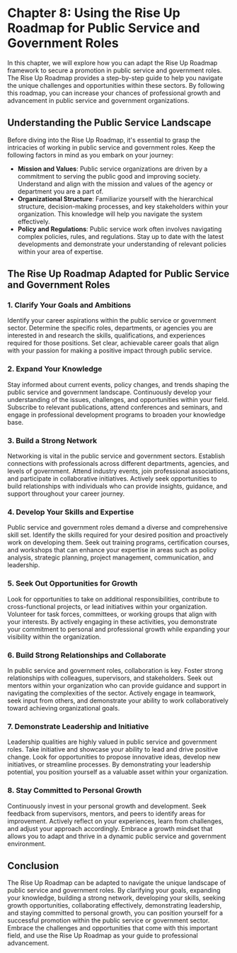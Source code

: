 Chapter 8: Using the Rise Up Roadmap for Public Service and Government Roles
============================================================================

In this chapter, we will explore how you can adapt the Rise Up Roadmap framework to secure a promotion in public service and government roles. The Rise Up Roadmap provides a step-by-step guide to help you navigate the unique challenges and opportunities within these sectors. By following this roadmap, you can increase your chances of professional growth and advancement in public service and government organizations.

Understanding the Public Service Landscape
------------------------------------------

Before diving into the Rise Up Roadmap, it's essential to grasp the intricacies of working in public service and government roles. Keep the following factors in mind as you embark on your journey:

* **Mission and Values**: Public service organizations are driven by a commitment to serving the public good and improving society. Understand and align with the mission and values of the agency or department you are a part of.
* **Organizational Structure**: Familiarize yourself with the hierarchical structure, decision-making processes, and key stakeholders within your organization. This knowledge will help you navigate the system effectively.
* **Policy and Regulations**: Public service work often involves navigating complex policies, rules, and regulations. Stay up to date with the latest developments and demonstrate your understanding of relevant policies within your area of expertise.

The Rise Up Roadmap Adapted for Public Service and Government Roles
-------------------------------------------------------------------

### 1. **Clarify Your Goals and Ambitions**

Identify your career aspirations within the public service or government sector. Determine the specific roles, departments, or agencies you are interested in and research the skills, qualifications, and experiences required for those positions. Set clear, achievable career goals that align with your passion for making a positive impact through public service.

### 2. **Expand Your Knowledge**

Stay informed about current events, policy changes, and trends shaping the public service and government landscape. Continuously develop your understanding of the issues, challenges, and opportunities within your field. Subscribe to relevant publications, attend conferences and seminars, and engage in professional development programs to broaden your knowledge base.

### 3. **Build a Strong Network**

Networking is vital in the public service and government sectors. Establish connections with professionals across different departments, agencies, and levels of government. Attend industry events, join professional associations, and participate in collaborative initiatives. Actively seek opportunities to build relationships with individuals who can provide insights, guidance, and support throughout your career journey.

### 4. **Develop Your Skills and Expertise**

Public service and government roles demand a diverse and comprehensive skill set. Identify the skills required for your desired position and proactively work on developing them. Seek out training programs, certification courses, and workshops that can enhance your expertise in areas such as policy analysis, strategic planning, project management, communication, and leadership.

### 5. **Seek Out Opportunities for Growth**

Look for opportunities to take on additional responsibilities, contribute to cross-functional projects, or lead initiatives within your organization. Volunteer for task forces, committees, or working groups that align with your interests. By actively engaging in these activities, you demonstrate your commitment to personal and professional growth while expanding your visibility within the organization.

### 6. **Build Strong Relationships and Collaborate**

In public service and government roles, collaboration is key. Foster strong relationships with colleagues, supervisors, and stakeholders. Seek out mentors within your organization who can provide guidance and support in navigating the complexities of the sector. Actively engage in teamwork, seek input from others, and demonstrate your ability to work collaboratively toward achieving organizational goals.

### 7. **Demonstrate Leadership and Initiative**

Leadership qualities are highly valued in public service and government roles. Take initiative and showcase your ability to lead and drive positive change. Look for opportunities to propose innovative ideas, develop new initiatives, or streamline processes. By demonstrating your leadership potential, you position yourself as a valuable asset within your organization.

### 8. **Stay Committed to Personal Growth**

Continuously invest in your personal growth and development. Seek feedback from supervisors, mentors, and peers to identify areas for improvement. Actively reflect on your experiences, learn from challenges, and adjust your approach accordingly. Embrace a growth mindset that allows you to adapt and thrive in a dynamic public service and government environment.

Conclusion
----------

The Rise Up Roadmap can be adapted to navigate the unique landscape of public service and government roles. By clarifying your goals, expanding your knowledge, building a strong network, developing your skills, seeking growth opportunities, collaborating effectively, demonstrating leadership, and staying committed to personal growth, you can position yourself for a successful promotion within the public service or government sector. Embrace the challenges and opportunities that come with this important field, and use the Rise Up Roadmap as your guide to professional advancement.
